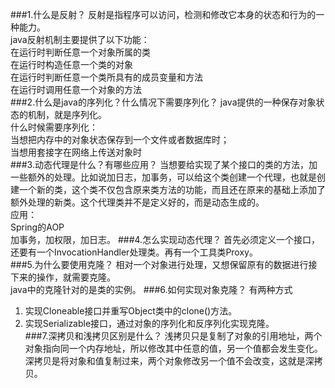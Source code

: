 ###1.什么是反射？
反射是指程序可以访问，检测和修改它本身的状态和行为的一种能力。<br>
java反射机制主要提供了以下功能：<br>
在运行时判断任意一个对象所属的类<br>
在运行时构造任意一个类的对象<br>
在运行时判断任意一个类所具有的成员变量和方法<br>
在运行时调用任意一个对象的方法<br>
###2.什么是java的序列化？什么情况下需要序列化？
java提供的一种保存对象状态的机制，就是序列化。<br>
什么时候需要序列化：<br>
当想把内存中的对象状态保存到一个文件或者数据库时；<br>
当想用套接字在网络上传送对象时<br>
###3.动态代理是什么？有哪些应用？
当想要给实现了某个接口的类的方法，加一些额外的处理。比如说加日志，加事务，可以给这个类创建一个代理，也就是创建一个新的类，这个类不仅包含原来类方法的功能，而且还在原来的基础上添加了额外处理的新类。这个代理类并不是定义好的，而是动态生成的。<br>
应用：<br>
Spring的AOP<br>
加事务，加权限，加日志。
###4.怎么实现动态代理？
首先必须定义一个接口，还要有一个InvocationHandler处理类。再有一个工具类Proxy。<br>
###5.为什么要使用克隆？
相对一个对象进行处理，又想保留原有的数据进行接下来的操作，就需要克隆。<br>
java中的克隆针对的是类的实例。
###6.如何实现对象克隆？
有两种方式<br>
1. 实现Cloneable接口并重写Object类中的clone()方法。<br>
2. 实现Serializable接口，通过对象的序列化和反序列化实现克隆。<br>
###7.深拷贝和浅拷贝区别是什么？
浅拷贝只是复制了对象的引用地址，两个对象指向同一个内存地址，所以修改其中任意的值，另一个值都会发生变化。<br>
深拷贝是将对象和值复制过来，两个对象修改另一个值不会改变，这就是深拷贝。

